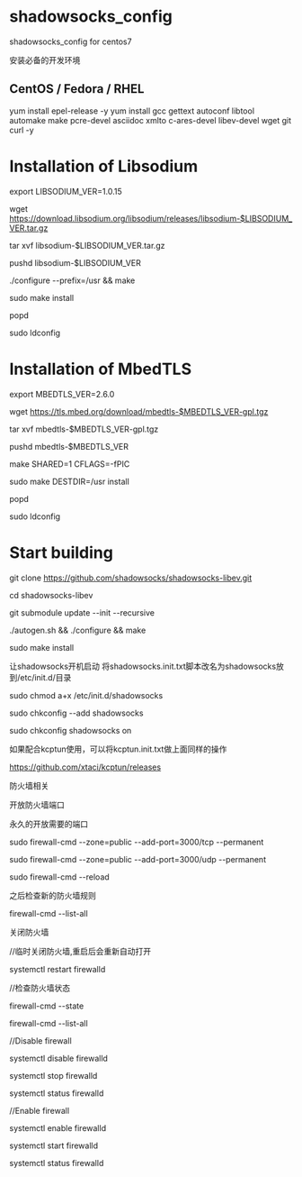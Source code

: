 # shadowsocks_config
shadowsocks_config for centos7

安装必备的开发环境
## CentOS / Fedora / RHEL
yum install epel-release -y
yum install gcc gettext autoconf libtool automake make pcre-devel asciidoc xmlto c-ares-devel libev-devel wget git curl -y

# Installation of Libsodium
export LIBSODIUM_VER=1.0.15

wget https://download.libsodium.org/libsodium/releases/libsodium-$LIBSODIUM_VER.tar.gz

tar xvf libsodium-$LIBSODIUM_VER.tar.gz

pushd libsodium-$LIBSODIUM_VER

./configure --prefix=/usr && make

sudo make install

popd

sudo ldconfig

# Installation of MbedTLS
export MBEDTLS_VER=2.6.0

wget https://tls.mbed.org/download/mbedtls-$MBEDTLS_VER-gpl.tgz

tar xvf mbedtls-$MBEDTLS_VER-gpl.tgz

pushd mbedtls-$MBEDTLS_VER

make SHARED=1 CFLAGS=-fPIC

sudo make DESTDIR=/usr install

popd

sudo ldconfig

# Start building

git clone https://github.com/shadowsocks/shadowsocks-libev.git

cd shadowsocks-libev

git submodule update --init --recursive

./autogen.sh && ./configure && make

sudo make install



让shadowsocks开机启动
将shadowsocks.init.txt脚本改名为shadowsocks放到/etc/init.d/目录

sudo chmod a+x /etc/init.d/shadowsocks

sudo chkconfig --add shadowsocks

sudo chkconfig shadowsocks on

如果配合kcptun使用，可以将kcptun.init.txt做上面同样的操作

https://github.com/xtaci/kcptun/releases

防火墙相关


开放防火墙端口

永久的开放需要的端口

sudo firewall-cmd --zone=public --add-port=3000/tcp --permanent

sudo firewall-cmd --zone=public --add-port=3000/udp --permanent

sudo firewall-cmd --reload

之后检查新的防火墙规则

firewall-cmd --list-all

关闭防火墙

//临时关闭防火墙,重启后会重新自动打开

systemctl restart firewalld

//检查防火墙状态

firewall-cmd --state

firewall-cmd --list-all

//Disable firewall

systemctl disable firewalld

systemctl stop firewalld

systemctl status firewalld

//Enable firewall

systemctl enable firewalld

systemctl start firewalld

systemctl status firewalld
